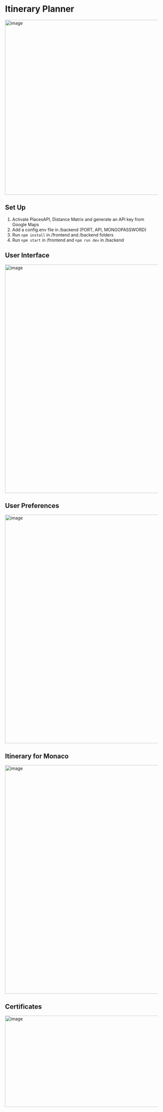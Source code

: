 # Itinerary Planner
<img width="574" alt="image" src="https://user-images.githubusercontent.com/35427989/180660164-444601bb-f96f-4327-ac7e-a7d19c2d68b6.png">

## Set Up
1. Activate PlacesAPI, Distance Matrix and generate an API key from Google Maps   
2. Add a config.env file in /backend (PORT, API, MONGOPASSWORD)
3. Run `npm install` in /frontend and /backend folders
4. Run `npm start` in /frontend and `npm run dev` in /backend

## User Interface
<img width="750" alt="image" src="https://user-images.githubusercontent.com/35427989/180666219-3285ad35-2947-4746-ba9e-b9b862b83538.png">

## User Preferences
<img width="750" alt="image" src="https://user-images.githubusercontent.com/35427989/180666767-7c8f8e30-2970-438c-bded-7b50baf5a43b.png">

## Itinerary for Monaco
<img width="750" alt="image" src="https://user-images.githubusercontent.com/35427989/180666944-9dbd9498-7aec-4996-aab0-81d05700aaef.png">


## Certificates
<img width="750" height="300" alt="image" src="https://user-images.githubusercontent.com/35427989/180660453-a78687ba-3260-47d9-b6c2-73bc39dff984.png">

